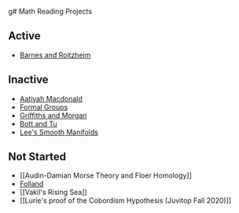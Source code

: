 g# Math Reading Projects

## Active
- [Barnes and Roitzheim](Reading/Barnes_and_Roitzheim/Barnes_and_Roitzheim.md)

## Inactive
- [Aatiyah Macdonald](zettelkasten/Reading/Aatiyah%20Macdonald/Aatiyah%20Macdonald.md)
- [Formal Groups](Reading/Formal_Groups_and_Spectra/Formal_Groups.md)
- [Griffiths and Morgan](Reading/Griffiths_Morgan/GriffithsAndMorgan.md)
- [Bott and Tu](Reading/Bott_Tu/02-01-18%20Bott%20and%20Tu%20Applications%20of%20Spectral%20Sequences.md)
- [Lee's Smooth Manifolds](Reading/LeeManifolds.md)

## Not Started
- [[Audin-Damian Morse Theory and Floer Homology]]
- [Folland](zettelkasten/Reading/Folland.md)
- [[Vakil's Rising Sea]]
- [[Lurie's proof of the Cobordism Hypothesis (Juvitop Fall 2020)]]
